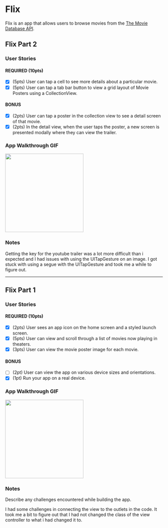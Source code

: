 # Flix

Flix is an app that allows users to browse movies from the [The Movie Database API](http://docs.themoviedb.apiary.io/#).

## Flix Part 2

### User Stories

#### REQUIRED (10pts)
- [x] (5pts) User can tap a cell to see more details about a particular movie.
- [x] (5pts) User can tap a tab bar button to view a grid layout of Movie Posters using a CollectionView.

#### BONUS
- [x] (2pts) User can tap a poster in the collection view to see a detail screen of that movie.
- [x] (2pts) In the detail view, when the user taps the poster, a new screen is presented modally where they can view the trailer.

### App Walkthrough GIF


<img src="https://media.giphy.com/media/1jyYOaK5ImPHEWKUj2/giphy.gif" width=250><br>

### Notes
Getting the key for the youtube trailer was a lot more difficult than i expected and I had issues with using the UITapGesture on an image. I got stuck with using a segue with the UITapGesture and took me a while to figure out. 

---

## Flix Part 1

### User Stories

#### REQUIRED (10pts)
- [x] (2pts) User sees an app icon on the home screen and a styled launch screen.
- [x] (5pts) User can view and scroll through a list of movies now playing in theaters.
- [x] (3pts) User can view the movie poster image for each movie.

#### BONUS
- [ ] (2pt) User can view the app on various device sizes and orientations.
- [x] (1pt) Run your app on a real device.

### App Walkthrough GIF

<img src="https://media.giphy.com/media/aNCc0cdJKJX1ZTRqoY/giphy.gif" width=250><br>

### Notes
Describe any challenges encountered while building the app.

I had some challenges in connecting the view to the outlets in the code. It took me a bit to figure out that I had not changed the class of the view controller to what i had changed it to. 
